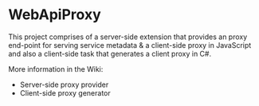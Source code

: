WebApiProxy
===========
This project comprises of a server-side extension that provides an proxy end-point for serving service metadata & a client-side proxy in JavaScript and also a client-side task that generates a client proxy in C#.

More information in the Wiki:
- Server-side proxy provider
- Client-side proxy generator
